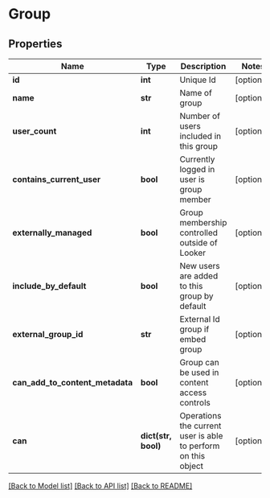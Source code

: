 # Group

## Properties
Name | Type | Description | Notes
------------ | ------------- | ------------- | -------------
**id** | **int** | Unique Id | [optional] 
**name** | **str** | Name of group | [optional] 
**user_count** | **int** | Number of users included in this group | [optional] 
**contains_current_user** | **bool** | Currently logged in user is group member | [optional] 
**externally_managed** | **bool** | Group membership controlled outside of Looker | [optional] 
**include_by_default** | **bool** | New users are added to this group by default | [optional] 
**external_group_id** | **str** | External Id group if embed group | [optional] 
**can_add_to_content_metadata** | **bool** | Group can be used in content access controls | [optional] 
**can** | **dict(str, bool)** | Operations the current user is able to perform on this object | [optional] 

[[Back to Model list]](../README.md#documentation-for-models) [[Back to API list]](../README.md#documentation-for-api-endpoints) [[Back to README]](../README.md)


